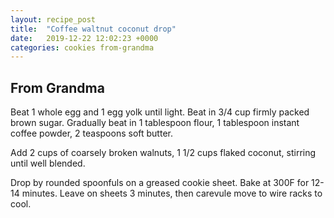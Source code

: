 ```yaml
---
layout: recipe_post
title:  "Coffee waltnut coconut drop"
date:   2019-12-22 12:02:23 +0000
categories: cookies from-grandma
---
```


## From Grandma

Beat 1 whole egg and 1 egg yolk until light. Beat in 3/4 cup firmly packed brown sugar. Gradually beat in 1 tablespoon flour, 1 tablespoon instant coffee powder, 2 teaspoons soft butter.

Add 2 cups of coarsely broken walnuts, 1 1/2 cups flaked coconut, stirring until well blended.

Drop by rounded spoonfuls on a greased cookie sheet. Bake at 300F for 12-14 minutes. Leave on sheets 3 minutes, then carevule move to wire racks to cool.

